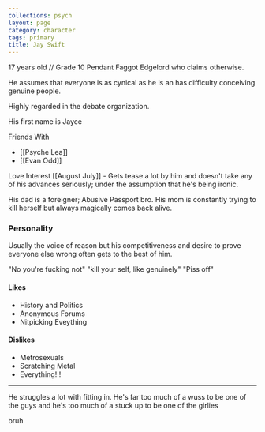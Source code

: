```yaml
---
collections: psych
layout: page
category: character
tags: primary
title: Jay Swift
---
```


17 years old // Grade 10
Pendant Faggot Edgelord who claims otherwise.

He assumes that everyone is as cynical as he is an has difficulty conceiving genuine people.

Highly regarded in the debate organization.

His first name is Jayce

Friends With
- [[Psyche Lea]]
- [[Evan Odd]]

Love Interest
[[August July]] - Gets tease a lot by him and doesn't take any of his advances seriously; under the assumption that he's being ironic.


His dad is a foreigner; Abusive Passport bro.
His mom is constantly trying to kill herself but always magically comes back alive.

### Personality
Usually the voice of reason but his competitiveness and desire to prove everyone else wrong often gets to the best of him.

"No you're fucking not"
"kill your self, like genuinely"
"Piss off"
#### Likes
- History and Politics
- Anonymous Forums
- Nitpicking Eveything
#### Dislikes
- Metrosexuals
- Scratching Metal
- Everything!!!

---
He struggles a lot with fitting in. He's far too much of a wuss to be one of the guys and he's too much of a stuck up to be one of the girlies

bruh
